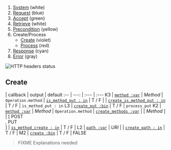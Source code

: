 1. [System](README_system.md) (white)
1. [Request](README_request.md) (blue)
1. [Accept](README_accept.md) (green)
1. [Retrieve](README_retrieve.md) (white)
1. [Precondition](README_precondition.md) (yellow)
1. Create/Process
    * [Create](README_create.md) (violet)
    * [Process](README_process.md) (red)
1. [Response](README_response.md) (cyan)
1. [Error](README_error.md) (gray)

![HTTP headers status](https://rawgithub.com/andreineculau/http-decision-diagram/master/v4/http-decision-diagram-v4.png)

## Create

 | callback | output | default
:-- | ---: | :--- | :---
K3 | [`method :var`](#method-var) | *Method* | `Operation.method`
 | [`is_method_put : in`](#is_method_put--in) | T / F |
 | [`create_is_method_put : in`](#create_is_method_put--in) | T / F | `is_method_put : in`
L3 | [`create_put :bin`](#create_put-bin) | T / F | `process_put`
K2 | [`method :var`](#method-var) | *Method* | `Operation.method`
 | [`create_methods :var`](#create_methods-var) | [ *Method* ] | [ POST<br>, PUT<br>]
 | [`is_method_create : in`](#is_method_create--in) | T / F |
L2 | [`path :var`](#path-var) | *URI* |
 | [`create_path : in`](#create_path--in) | T / F |
M2 | [`create :bin`](#create-bin) | T / F | FALSE

> FIXME Explanations needed
